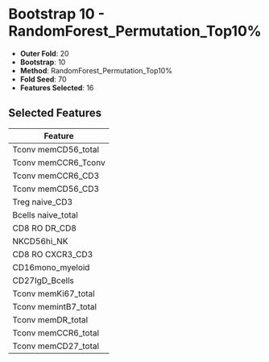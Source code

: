 # Bootstrap 10 - RandomForest_Permutation_Top10%

- **Outer Fold**: 20
- **Bootstrap**: 10
- **Method**: RandomForest_Permutation_Top10%
- **Fold Seed**: 70
- **Features Selected**: 16

## Selected Features

| Feature |
|---------|
| Tconv memCD56_total |
| Tconv memCCR6_Tconv |
| Tconv memCCR6_CD3 |
| Tconv memCD56_CD3 |
| Treg naive_CD3 |
| Bcells naive_total |
| CD8 RO DR_CD8 |
| NKCD56hi_NK |
| CD8 RO CXCR3_CD3 |
| CD16mono_myeloid |
| CD27IgD_Bcells |
| Tconv memKi67_total |
| Tconv memintB7_total |
| Tconv memDR_total |
| Tconv memCCR6_total |
| Tconv memCD27_total |

